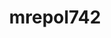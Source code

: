 ---
title: mrepol742
github: https://github.com/mrepol742
mode: dark
transition: 3s
archetype:
  - Little Bit of Everything
---